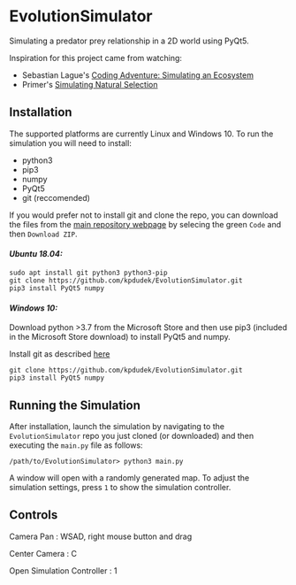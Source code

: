# EvolutionSimulator
Simulating a predator prey relationship in a 2D world using PyQt5. 

Inspiration for this project came from watching:

* Sebastian Lague's [Coding Adventure: Simulating an Ecosystem
](https://www.youtube.com/watch?v=r_It_X7v-1E)
* Primer's [Simulating Natural Selection](https://www.youtube.com/watch?v=0ZGbIKd0XrM)

## Installation
The supported platforms are currently Linux and Windows 10.
To run the simulation you will need to install:
* python3
* pip3
* numpy
* PyQt5
* git (reccomended)

If you would prefer not to install git and clone the repo, you can download the files from the [main repository webpage](https://github.com/kpdudek/EvolutionSimulator) by selecing the green `Code` and then `Download ZIP`.

#### *Ubuntu 18.04:*
```
sudo apt install git python3 python3-pip
git clone https://github.com/kpdudek/EvolutionSimulator.git
pip3 install PyQt5 numpy
```

#### *Windows 10:*
Download python >3.7 from the Microsoft Store and then use pip3 (included in the Microsoft Store download) to install PyQt5 and numpy.

Install git as described [here](https://www.computerhope.com/issues/ch001927.htm#:~:text=How%20to%20install%20and%20use%20Git%20on%20Windows,or%20fetching%20updates%20from%20the%20remote%20repository.%20)
```
git clone https://github.com/kpdudek/EvolutionSimulator.git
pip3 install PyQt5 numpy
```

## Running the Simulation
After installation, launch the simulation by navigating to the `EvolutionSimulator` repo you just cloned (or downloaded) and then executing the `main.py` file as follows:
```
/path/to/EvolutionSimulator> python3 main.py 
```

A window will open with a randomly generated map. To adjust the simulation settings, press `1` to show the simulation controller.
## Controls
Camera Pan : WSAD, right mouse button and drag

Center Camera : C

Open Simulation Controller : 1